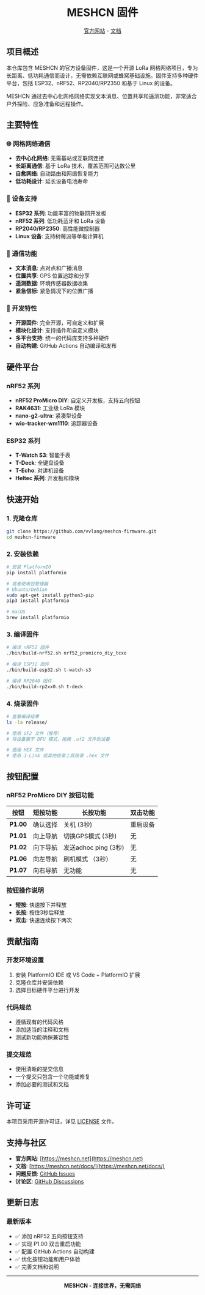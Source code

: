 <div align="center" markdown="1">

<h1>MESHCN 固件</h1>

</div>

</div>

<div align="center">
	<a href="https://meshcn.net">官方网站</a>
	-
	<a href="https://meshcn.net/docs/">文档</a>
</div>

## 项目概述

本仓库包含 MESHCN 的官方设备固件，这是一个开源 LoRa 网格网络项目，专为长距离、低功耗通信而设计，无需依赖互联网或蜂窝基础设施。固件支持多种硬件平台，包括 ESP32、nRF52、RP2040/RP2350 和基于 Linux 的设备。

MESHCN 通过去中心化网格网络实现文本消息、位置共享和遥测功能，非常适合户外探险、应急准备和远程操作。

## 主要特性

### 🌐 网格网络通信
- **去中心化网络**: 无需基站或互联网连接
- **长距离通信**: 基于 LoRa 技术，覆盖范围可达数公里
- **自愈网络**: 自动路由和网络恢复能力
- **低功耗设计**: 延长设备电池寿命

### 📱 设备支持
- **ESP32 系列**: 功能丰富的物联网开发板
- **nRF52 系列**: 低功耗蓝牙和 LoRa 设备
- **RP2040/RP2350**: 高性能微控制器
- **Linux 设备**: 支持树莓派等单板计算机

### 💬 通信功能
- **文本消息**: 点对点和广播消息
- **位置共享**: GPS 位置追踪和分享
- **遥测数据**: 环境传感器数据收集
- **紧急信标**: 紧急情况下的位置广播

### 🔧 开发特性
- **开源固件**: 完全开源，可自定义和扩展
- **模块化设计**: 支持插件和自定义模块
- **多平台支持**: 统一的代码库支持多种硬件
- **自动构建**: GitHub Actions 自动编译和发布

## 硬件平台

### nRF52 系列
- **nRF52 ProMicro DIY**: 自定义开发板，支持五向按钮
- **RAK4631**: 工业级 LoRa 模块
- **nano-g2-ultra**: 紧凑型设备
- **wio-tracker-wm1110**: 追踪器设备

### ESP32 系列
- **T-Watch S3**: 智能手表
- **T-Deck**: 全键盘设备
- **T-Echo**: 对讲机设备
- **Heltec 系列**: 开发板和模块

## 快速开始

### 1. 克隆仓库
```bash
git clone https://github.com/vvlang/meshcn-firmware.git
cd meshcn-firmware
```

### 2. 安装依赖
```bash
# 安装 PlatformIO
pip install platformio

# 或者使用包管理器
# Ubuntu/Debian
sudo apt-get install python3-pip
pip3 install platformio

# macOS
brew install platformio
```

### 3. 编译固件
```bash
# 编译 nRF52 固件
./bin/build-nrf52.sh nrf52_promicro_diy_tcxo

# 编译 ESP32 固件
./bin/build-esp32.sh t-watch-s3

# 编译 RP2040 固件
./bin/build-rp2xx0.sh t-deck
```

### 4. 烧录固件
```bash
# 查看编译结果
ls -la release/

# 使用 UF2 文件（推荐）
# 将设备置于 DFU 模式，拖拽 .uf2 文件到设备

# 使用 HEX 文件
# 使用 J-Link 或其他烧录工具烧录 .hex 文件
```

## 按钮配置

### nRF52 ProMicro DIY 按钮功能
| 按钮 | 短按功能 | 长按功能 | 双击功能 |
|------|----------|----------|----------|
| **P1.00** | 确认选择 | 关机 (3秒) | 重启设备 |
| **P1.01** | 向上导航 | 切换GPS模式 (3秒) | 无 |
| **P1.02** | 向下导航 | 发送adhoc ping (3秒) | 无 |
| **P1.06** | 向左导航 | 刷机模式 （3秒）| 无 |
| **P1.07** | 向右导航 | 无功能 | 无 |

### 按钮操作说明
- **短按**: 快速按下并释放
- **长按**: 按住3秒后释放
- **双击**: 快速连续按下两次

## 贡献指南

### 开发环境设置
1. 安装 PlatformIO IDE 或 VS Code + PlatformIO 扩展
2. 克隆仓库并安装依赖
3. 选择目标硬件平台进行开发

### 代码规范
- 遵循现有的代码风格
- 添加适当的注释和文档
- 测试新功能确保兼容性

### 提交规范
- 使用清晰的提交信息
- 一个提交只包含一个功能或修复
- 添加必要的测试和文档

## 许可证

本项目采用开源许可证，详见 [LICENSE](LICENSE) 文件。

## 支持与社区

- **官方网站**: [https://meshcn.net](https://meshcn.net)
- **文档**: [https://meshcn.net/docs/](https://meshcn.net/docs/)
- **问题反馈**: [GitHub Issues](https://github.com/vvlang/meshcn-firmware/issues)
- **讨论区**: [GitHub Discussions](https://github.com/vvlang/meshcn-firmware/discussions)

## 更新日志

### 最新版本
- ✅ 添加 nRF52 五向按钮支持
- ✅ 实现 P1.00 双击重启功能
- ✅ 配置 GitHub Actions 自动构建
- ✅ 优化按钮功能和用户体验
- ✅ 完善文档和说明

---

<div align="center">
	<strong>MESHCN - 连接世界，无需网络</strong>
</div>
